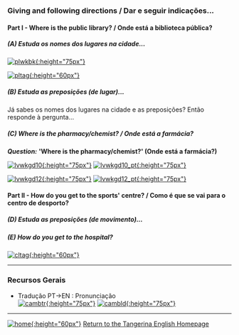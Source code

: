 ### Giving and following directions / Dar e seguir indicações...

#### Part I - Where is the public library? / Onde está a biblioteca pública?

##### (A) Estuda os nomes dos lugares na cidade...

[![plwkbk](https://1blockatatime.github.io/English/images2/images/plwkbk.PNG){:height="75px"}](http://chagall-col.spip.ac-rouen.fr/IMG/didapages/shops2/index.html)

[![pltag](https://1blockatatime.github.io/English/images2/images/pltag.PNG){:height="60px"}](https://tangerina-pt.github.io/English/Places_D)   

##### (B) Estuda as preposições (de lugar)...

Já sabes os nomes dos lugares na cidade e as preposições? Então responde à pergunta...

##### (C) Where is the pharmacy/chemist? / Onde está a farmácia?

***Question:*** **'Where is the pharmacy/chemist?' (Onde está a farmácia?)**  

[![lvwkgd10](https://1blockatatime.github.io/English/images2/lvwkgd10.PNG){:height="75px"}](https://www.liveworksheets.com/worksheets/en/English_as_a_Second_Language_(ESL)/Prepositions_of_place/Places_in_town_-_reading_comprehension_tz14279fj) [![lvwkgd10_pt](https://1blockatatime.github.io/English/images2/lvwkgd10_pt.png){:height="75px"}](https://www.liveworksheets.com/worksheets/en/English_as_a_Second_Language_(ESL)/Prepositions_of_place/Places_in_town_-_reading_comprehension_tz14279fj)  

[![lvwkgd12](https://1blockatatime.github.io/English/images2/lvwkgd12.PNG){:height="75px"}](https://www.liveworksheets.com/worksheets/en/English_as_a_Second_Language_(ESL)/Prepositions_of_place/Reading_worksheets_xi14374yr) [![lvwkgd12_pt](https://1blockatatime.github.io/English/images2/lvwkgd12_pt.png){:height="75px"}](https://www.liveworksheets.com/worksheets/en/English_as_a_Second_Language_(ESL)/Prepositions_of_place/Reading_worksheets_xi14374yr)  

#### Part II - How do you get to the sports' centre? / Como é que se vai para o centro de desporto?



##### (D) Estuda as preposições (de movimento)...

##### (E) How do you get to the hospital?

[![cltag](https://1blockatatime.github.io/English/images2/images/cltag.PNG){:height="60px"}](https://tangerina-pt.github.io/English/Clothes_CD)  

***

### Recursos Gerais  
* Tradução PT->EN  :  Pronunciação  
[![cambtr](https://1blockatatime.github.io/English/images/cambtr.PNG){:height="75px"}](https://dictionary.cambridge.org/translate/) [![cambld](https://1blockatatime.github.io/English/images/cambld.PNG){:height="75px"}](https://dictionary.cambridge.org/dictionary/learner-english/)  

***

[![home](https://1blockatatime.github.io/English/images/home.png){:height="60px"}](https://tangerina-pt.github.io/English) [Return to the Tangerina English Homepage](https://tangerina-pt.github.io/English)
